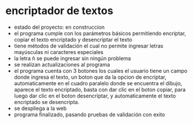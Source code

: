 <h1>encriptador de textos</h1>

- estado del proyecto: en construccion
- el programa cumple con los parámetros básicos permitiendo encriptar, copiar el texto encriptado y desencriptar el texto
- tiene métodos de validación el cual no permite ingresar letras mayúsculas ni caracteres especiales
- la letra ñ se puede ingresar sin ningún problema
- se realizan actualizaciones al programa
- el programa cuenta con 3 botones los cuales el usuario tiene un campo donde ingresa el texto, un boton que da la opcion de encriptar, automaticamente en el cuadro paralelo donde se encuentra el dibujo, aparece el texto encriptado, basta con dar clic en el boton copiar, para luego dar clic en el boton desencriptar, y automaticamente el texto encriptado se desencripta.
- se despliega a la web
- programa finalizado, pasando pruebas de validación con exito

